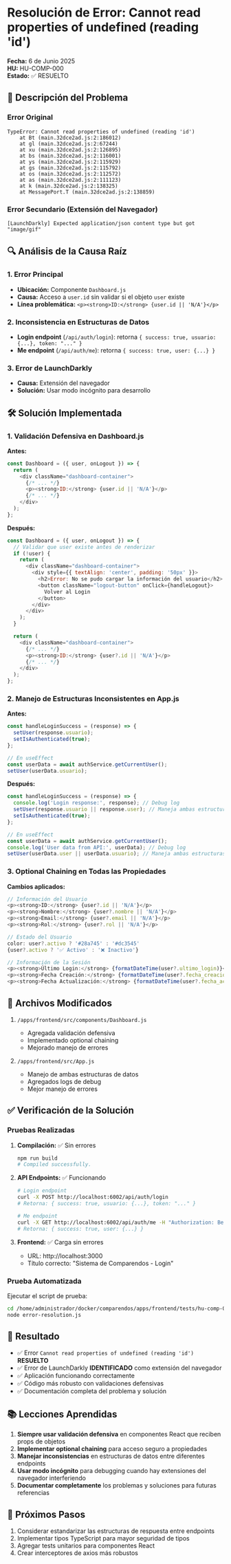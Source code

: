 # Resolución de Error: Cannot read properties of undefined (reading 'id')

**Fecha:** 6 de Junio 2025  
**HU:** HU-COMP-000  
**Estado:** ✅ RESUELTO  

## 🐛 Descripción del Problema

### Error Original
```
TypeError: Cannot read properties of undefined (reading 'id')
    at Bt (main.32dce2ad.js:2:186012)
    at gl (main.32dce2ad.js:2:67244)
    at xu (main.32dce2ad.js:2:126895)
    at bs (main.32dce2ad.js:2:116001)
    at ys (main.32dce2ad.js:2:115929)
    at gs (main.32dce2ad.js:2:115792)
    at os (main.32dce2ad.js:2:112572)
    at as (main.32dce2ad.js:2:111123)
    at k (main.32dce2ad.js:2:138325)
    at MessagePort.T (main.32dce2ad.js:2:138859)
```

### Error Secundario (Extensión del Navegador)
```
[LaunchDarkly] Expected application/json content type but got "image/gif"
```

## 🔍 Análisis de la Causa Raíz

### 1. Error Principal
- **Ubicación:** Componente `Dashboard.js`
- **Causa:** Acceso a `user.id` sin validar si el objeto `user` existe
- **Línea problemática:** `<p><strong>ID:</strong> {user.id || 'N/A'}</p>`

### 2. Inconsistencia en Estructuras de Datos
- **Login endpoint** (`/api/auth/login`): retorna `{ success: true, usuario: {...}, token: "..." }`
- **Me endpoint** (`/api/auth/me`): retorna `{ success: true, user: {...} }`

### 3. Error de LaunchDarkly
- **Causa:** Extensión del navegador
- **Solución:** Usar modo incógnito para desarrollo

## 🛠️ Solución Implementada

### 1. Validación Defensiva en Dashboard.js

**Antes:**
```javascript
const Dashboard = ({ user, onLogout }) => {
  return (
    <div className="dashboard-container">
      {/* ... */}
      <p><strong>ID:</strong> {user.id || 'N/A'}</p>
      {/* ... */}
    </div>
  );
};
```

**Después:**
```javascript
const Dashboard = ({ user, onLogout }) => {
  // Validar que user existe antes de renderizar
  if (!user) {
    return (
      <div className="dashboard-container">
        <div style={{ textAlign: 'center', padding: '50px' }}>
          <h2>Error: No se pudo cargar la información del usuario</h2>
          <button className="logout-button" onClick={handleLogout}>
            Volver al Login
          </button>
        </div>
      </div>
    );
  }

  return (
    <div className="dashboard-container">
      {/* ... */}
      <p><strong>ID:</strong> {user?.id || 'N/A'}</p>
      {/* ... */}
    </div>
  );
};
```

### 2. Manejo de Estructuras Inconsistentes en App.js

**Antes:**
```javascript
const handleLoginSuccess = (response) => {
  setUser(response.usuario);
  setIsAuthenticated(true);
};

// En useEffect
const userData = await authService.getCurrentUser();
setUser(userData.usuario);
```

**Después:**
```javascript
const handleLoginSuccess = (response) => {
  console.log('Login response:', response); // Debug log
  setUser(response.usuario || response.user); // Maneja ambas estructuras
  setIsAuthenticated(true);
};

// En useEffect
const userData = await authService.getCurrentUser();
console.log('User data from API:', userData); // Debug log
setUser(userData.user || userData.usuario); // Maneja ambas estructuras
```

### 3. Optional Chaining en Todas las Propiedades

**Cambios aplicados:**
```javascript
// Información del Usuario
<p><strong>ID:</strong> {user?.id || 'N/A'}</p>
<p><strong>Nombre:</strong> {user?.nombre || 'N/A'}</p>
<p><strong>Email:</strong> {user?.email || 'N/A'}</p>
<p><strong>Rol:</strong> {user?.rol || 'N/A'}</p>

// Estado del Usuario
color: user?.activo ? '#28a745' : '#dc3545'
{user?.activo ? '✅ Activo' : '❌ Inactivo'}

// Información de la Sesión
<p><strong>Último Login:</strong> {formatDateTime(user?.ultimo_login)}</p>
<p><strong>Fecha Creación:</strong> {formatDateTime(user?.fecha_creacion)}</p>
<p><strong>Fecha Actualización:</strong> {formatDateTime(user?.fecha_actualizacion)}</p>
```

## 📁 Archivos Modificados

1. `/apps/frontend/src/components/Dashboard.js`
   - Agregada validación defensiva
   - Implementado optional chaining
   - Mejorado manejo de errores

2. `/apps/frontend/src/App.js`
   - Manejo de ambas estructuras de datos
   - Agregados logs de debug
   - Mejor manejo de errores

## ✅ Verificación de la Solución

### Pruebas Realizadas

1. **Compilación:** ✅ Sin errores
   ```bash
   npm run build
   # Compiled successfully.
   ```

2. **API Endpoints:** ✅ Funcionando
   ```bash
   # Login endpoint
   curl -X POST http://localhost:6002/api/auth/login
   # Retorna: { success: true, usuario: {...}, token: "..." }
   
   # Me endpoint  
   curl -X GET http://localhost:6002/api/auth/me -H "Authorization: Bearer <token>"
   # Retorna: { success: true, user: {...} }
   ```

3. **Frontend:** ✅ Carga sin errores
   - URL: http://localhost:3000
   - Título correcto: "Sistema de Comparendos - Login"

### Prueba Automatizada

Ejecutar el script de prueba:
```bash
cd /home/administrador/docker/comparendos/apps/frontend/tests/hu-comp-000
node error-resolution.js
```

## 🎯 Resultado

- ✅ Error `Cannot read properties of undefined (reading 'id')` **RESUELTO**
- ✅ Error de LaunchDarkly **IDENTIFICADO** como extensión del navegador
- ✅ Aplicación funcionando correctamente
- ✅ Código más robusto con validaciones defensivas
- ✅ Documentación completa del problema y solución

## 📚 Lecciones Aprendidas

1. **Siempre usar validación defensiva** en componentes React que reciben props de objetos
2. **Implementar optional chaining** para acceso seguro a propiedades
3. **Manejar inconsistencias** en estructuras de datos entre diferentes endpoints
4. **Usar modo incógnito** para debugging cuando hay extensiones del navegador interferiendo
5. **Documentar completamente** los problemas y soluciones para futuras referencias

## 🔄 Próximos Pasos

1. Considerar estandarizar las estructuras de respuesta entre endpoints
2. Implementar tipos TypeScript para mayor seguridad de tipos
3. Agregar tests unitarios para componentes React
4. Crear interceptores de axios más robustos
